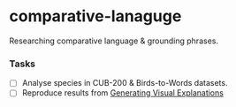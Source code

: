 # comparative-lanaguge
Researching comparative language &amp; grounding phrases.

### Tasks

- [ ] Analyse species in CUB-200 & Birds-to-Words datasets.
- [ ] Reproduce results from [Generating Visual Explanations](https://arxiv.org/abs/1603.08507) 
